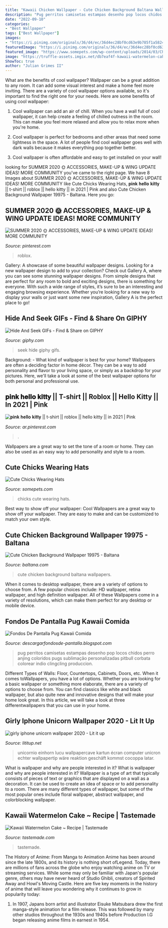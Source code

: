 ```yaml
---
title: "Kawaii Chicken Wallpaper - Cute Chicken Background Baltana Wallpapers"
description: "Pug perritos camisetas estampas desenho pop locos chidos perro anjing coloridos pugs sublimação personalizadas pitbull corbata colorear indio clingcling produccion"
date: "2022-09-10"
categories:
- "Best Wallpaper"
tags: ["Best Wallpaper"]
images:
- "https://i.pinimg.com/originals/36/d4/ec/36d4ec28bf0cd63e9b785f1a582485e1.jpg"
featuredImage: "https://i.pinimg.com/originals/36/d4/ec/36d4ec28bf0cd63e9b785f1a582485e1.jpg"
featured_image: "https://www.somepets.com/wp-content/uploads/2014/03/Chicks-In-Hats8.jpg"
image: "https://truffle-assets.imgix.net/db7eaf4f-kawaii-watermelon-cake_lc.jpg?w=600&amp;fl=progressive&amp;auto=format,compress&amp;cs=tinysrgb&amp;dpr=1"
ShowToc: true
author: "Julian Grimes II"
---
```



What are the benefits of cool wallpaper?
Wallpaper can be a great addition to any room. It can add some visual interest and make a home feel more inviting. There are a variety of cool wallpaper options available, so it's important to find the right one for your needs. Here are some benefits of using cool wallpaper: 
1. Cool wallpaper can add an air of chill. When you have a wall full of cool wallpaper, it can help create a feeling of chilled outness in the room. This can make you feel more relaxed and allow you to relax more when you're home. 

2. Cool wallpaper is perfect for bedrooms and other areas that need some lightness in the space. A lot of people find cool wallpaper goes well with dark walls because it makes everything pop together better. 

3. Cool wallpaper is often affordable and easy to get installed on your wall!

	

		
looking for SUMMER 2020 🌞 ACCESSORIES, MAKE-UP &amp; WING UPDATE IDEAS! MORE COMMUNITY you've came to the right page. We have 8 Images about SUMMER 2020 🌞 ACCESSORIES, MAKE-UP &amp; WING UPDATE IDEAS! MORE COMMUNITY like Cute Chicks Wearing Hats, 𝐩𝐢𝐧𝐤 𝐡𝐞𝐥𝐥𝐨 𝐤𝐢𝐭𝐭𝐲 || t-shirt || roblox || hello kitty || in 2021 | Pink and also Cute Chicken Background Wallpaper 19975 - Baltana. Here you go:
		
    
## SUMMER 2020 🌞 ACCESSORIES, MAKE-UP &amp; WING UPDATE IDEAS! MORE COMMUNITY

<img loading=lazy src="https://i.pinimg.com/736x/4a/43/19/4a431915ab4daaf8851c045bec05e96a.jpg" onerror="this.onerror=null;this.src='https://tse4.mm.bing.net/th?id=OIP.lnytf9lXIuQNbkqIWmlK8wHaFj&amp;pid=15.1';" alt="SUMMER 2020 🌞 ACCESSORIES, MAKE-UP &amp; WING UPDATE IDEAS! MORE COMMUNITY">

_Source: pinterest.com_

>roblox. 

	

Gallery: A showcase of some beautiful wallpaper designs.
Looking for a new wallpaper design to add to your collection? Check out Gallery A, where you can see some stunning wallpaper designs. From simple designs that are perfect for any room to bold and exciting designs, there is something for everyone. With such a wide range of styles, it’s sure to be an interesting and engaging browsing experience. Whether you’re looking for a new way to display your walls or just want some new inspiration, Gallery A is the perfect place to go!





	
	
    
## Hide And Seek GIFs - Find &amp; Share On GIPHY

<img loading=lazy src="https://media.giphy.com/media/26gsggAnWFbSa2JGg/giphy.gif" onerror="this.onerror=null;this.src='https://tse1.mm.bing.net/th?id=OIP.RRrb1v7q7VEqUAw0eDoH2gHaHa&amp;pid=15.1';" alt="Hide And Seek GIFs - Find &amp; Share on GIPHY">

_Source: giphy.com_

>seek hide giphy gifs. 

	

Background: - What kind of wallpaper is best for your home?
Wallpapers are often a deciding factor in home décor. They can be a way to add personality and flavor to your living space, or simply as a backdrop for your pictures. Here, we'll take a look at some of the best wallpaper options for both personal and professional use.

    
## 𝐩𝐢𝐧𝐤 𝐡𝐞𝐥𝐥𝐨 𝐤𝐢𝐭𝐭𝐲 || T-shirt || Roblox || Hello Kitty || In 2021 | Pink

<img loading=lazy src="https://i.pinimg.com/736x/56/d1/61/56d161777d40bb7148a279c71367997a.jpg" onerror="this.onerror=null;this.src='https://tse4.mm.bing.net/th?id=OIP.ez4oXiJDFnBQOKjusT3DXQHaHk&amp;pid=15.1';" alt="𝐩𝐢𝐧𝐤 𝐡𝐞𝐥𝐥𝐨 𝐤𝐢𝐭𝐭𝐲 || t-shirt || roblox || hello kitty || in 2021 | Pink">

_Source: ar.pinterest.com_

>. 

	

Wallpapers are a great way to set the tone of a room or home. They can also be used as an easy way to add personality and style to a room.

    
## Cute Chicks Wearing Hats

<img loading=lazy src="https://www.somepets.com/wp-content/uploads/2014/03/Chicks-In-Hats8.jpg" onerror="this.onerror=null;this.src='https://tse2.mm.bing.net/th?id=OIP.MwBFVfTMPOyML3KaKXBAGAHaHa&amp;pid=15.1';" alt="Cute Chicks Wearing Hats">

_Source: somepets.com_

>chicks cute wearing hats. 

	

Best way to show off your wallpaper:
Cool Wallpapers are a great way to show off your wallpaper. They are easy to make and can be customized to match your own style.

    
## Cute Chicken Background Wallpaper 19975 - Baltana

<img loading=lazy src="http://www.baltana.com/files/wallpapers-6/Cute-Chicken-Background-Wallpaper-19975.jpg" onerror="this.onerror=null;this.src='https://tse1.mm.bing.net/th?id=OIP.p2eE5iXmiJuR6R_AMo3K_wHaEK&amp;pid=15.1';" alt="Cute Chicken Background Wallpaper 19975 - Baltana">

_Source: baltana.com_

>cute chicken background baltana wallpapers. 

	

When it comes to desktop wallpaper, there are a variety of options to choose from. A few popular choices include: HD wallpaper, retina wallpaper, and high definition wallpaper. All of these Wallpapers come in a variety of resolutions, which can make them perfect for any desktop or mobile device. 

    
## Fondos De Pantalla Pug Kawaii Comida

<img loading=lazy src="https://i.pinimg.com/originals/36/d4/ec/36d4ec28bf0cd63e9b785f1a582485e1.jpg" onerror="this.onerror=null;this.src='https://tse4.mm.bing.net/th?id=OIP.1VOlzHQYUB2aXnrZyWQXIgAAAA&amp;pid=15.1';" alt="Fondos De Pantalla Pug Kawaii Comida">

_Source: descargarfondosde-pantalla.blogspot.com_

>pug perritos camisetas estampas desenho pop locos chidos perro anjing coloridos pugs sublimação personalizadas pitbull corbata colorear indio clingcling produccion. 

	

Different Types of Walls: Floor, Countertops, Cabinets, Doors, etc.
When it comes toWallpapers, you have a lot of options. Whether you are looking for a basic wallpaper or something more elaborate, there are a variety of options to choose from. You can find classics like white and black wallpaper, but also quite new and innovative designs that will make your home look great. In this article, we will take a look at three differentwallpapers that you can use in your home.

    
## Girly Iphone Unicorn Wallpaper 2020 - Lit It Up

<img loading=lazy src="https://lititup.net/wp-content/uploads/wp2688596.jpg" onerror="this.onerror=null;this.src='https://tse3.mm.bing.net/th?id=OIP.-YVwGPPCur2i5HNnJlSd5gHaNL&amp;pid=15.1';" alt="girly iphone unicorn wallpaper 2020 - Lit it up">

_Source: lititup.net_

>unicornio einhorn lucu wallpapercave kartun écran computer unicron echter wallpapertip wäre reaktion geschäft kommst cocoppa latar. 

	

What is wallpaper and why are people interested in it?
What is wallpaper and why are people interested in it?
Wallpaper is a type of art that typically consists of pieces of text or graphics that are displayed on a wall as a decoration. It can be used to create an idea of space or to add personality to a room. There are many different types of wallpaper, but some of the most popular ones include floral wallpaper, abstract wallpaper, and colorblocking wallpaper.

    
## Kawaii Watermelon Cake ~ Recipe | Tastemade

<img loading=lazy src="https://truffle-assets.imgix.net/db7eaf4f-kawaii-watermelon-cake_lc.jpg?w=600&amp;fl=progressive&amp;auto=format,compress&amp;cs=tinysrgb&amp;dpr=1" onerror="this.onerror=null;this.src='https://tse1.mm.bing.net/th?id=OIP.2WVVscqM9TTwir0ga0l_NwHaEL&amp;pid=15.1';" alt="Kawaii Watermelon Cake ~ Recipe | Tastemade">

_Source: tastemade.com_

>tastemade. 

	

The History of Anime: From Manga to Animation
Anime has been around since the late 1800s, and its history is nothing short ofLegend. Today, there are millions of fans across the globe who enjoy watching anime on TV or streaming services. While some may only be familiar with Japan's popular genre, others may have never heard of Studio Ghibli, creators of Spirited Away and Howl's Moving Castle. Here are five key moments in the history of anime that will leave you wondering why it continues to grow in popularity today:
1) In 1907, Japans born artist and illustrator Eisuke Matsubara drew the first manga-style animation for a film release. This was followed by many other studios throughout the 1930s and 1940s before Production I.G began releasing anime films in earnest in 1954.


